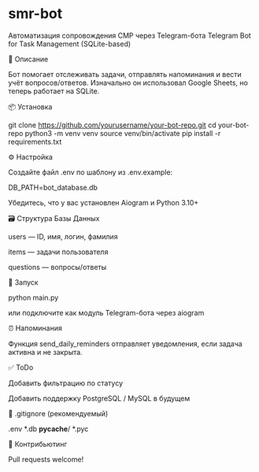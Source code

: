 # smr-bot
Автоматизация сопровождения СМР через Telegram-бота
Telegram Bot for Task Management (SQLite-based)

🔧 Описание

Бот помогает отслеживать задачи, отправлять напоминания и вести учёт вопросов/ответов. Изначально он использовал Google Sheets, но теперь работает на SQLite.

📦 Установка

git clone https://github.com/yourusername/your-bot-repo.git
cd your-bot-repo
python3 -m venv venv
source venv/bin/activate
pip install -r requirements.txt

⚙️ Настройка

Создайте файл .env по шаблону из .env.example:

DB_PATH=bot_database.db

Убедитесь, что у вас установлен Aiogram и Python 3.10+

🗃 Структура Базы Данных

users — ID, имя, логин, фамилия

items — задачи пользователя

questions — вопросы/ответы

🚀 Запуск

python main.py

или подключите как модуль Telegram-бота через aiogram

⏰ Напоминания

Функция send_daily_reminders отправляет уведомления, если задача активна и не закрыта.

✅ ToDo

Добавить фильтрацию по статусу

Добавить поддержку PostgreSQL / MySQL в будущем

📁 .gitignore (рекомендуемый)

.env
*.db
__pycache__/
*.pyc

🤝 Контрибьютинг

Pull requests welcome!
